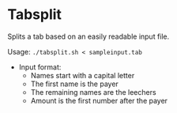 Tabsplit
========

Splits a tab based on an easily readable input file.

Usage: `./tabsplit.sh < sampleinput.tab`

- Input format:
  - Names start with a capital letter
  - The first name is the payer
  - The remaining names are the leechers
  - Amount is the first number after the payer
